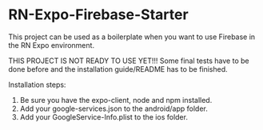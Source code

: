 # RN-Expo-Firebase-Starter
This project can be used as a boilerplate when you want to use Firebase in the RN Expo environment.

THIS PROJECT IS NOT READY TO USE YET!!! Some final tests have to be done before and the installation guide/README has to be finished. 

Installation steps:

1) Be sure you have the expo-client, node and npm installed.
2) Add your google-services.json to the android/app folder.
3) Add your GoogleService-Info.plist to the ios folder.
